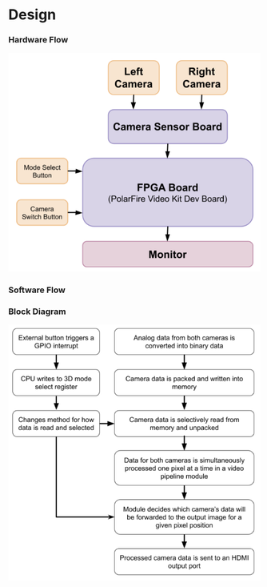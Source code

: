 # Design

### Hardware Flow
![Image](hwblockdiagram.png)

### Software Flow

### Block Diagram
![Image](swblockdiagram.png)

